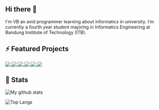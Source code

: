 ## Hi there 👋
I'm VB an avid programmer learning about informatics in university. I’m currently a fourth year student majoring in Informatics Engineering at Bandung Institute of Technology (ITB).

## ⚡ Featured Projects
<a href="https://github.com/vincentbudianto/Crypto-Helper">
  <img align="center" src="https://github-readme-stats.vercel.app/api/pin/?username=vincentbudianto&repo=Crypto-Helper" />
</a>
<a href="https://github.com/vincentbudianto/zsh-config">
  <img align="center" src="https://github-readme-stats.vercel.app/api/pin/?username=vincentbudianto&repo=zsh-config" />
</a>
<a href="https://github.com/vincentbudianto/Engi-s-Cinema-Remake">
  <img align="center" src="https://github-readme-stats.vercel.app/api/pin/?username=vincentbudianto&repo=Engi-s-Cinema-Remake" />
</a>
<a href="https://github.com/vincentbudianto/Bank-Pro">
  <img align="center" src="https://github-readme-stats.vercel.app/api/pin/?username=vincentbudianto&repo=Bank-Pro" />
</a>
<a href="https://github.com/vincentbudianto/WS-Transaction">
  <img align="center" src="https://github-readme-stats.vercel.app/api/pin/?username=vincentbudianto&repo=WS-Transaction" />
</a>
<a href="https://github.com/vincentbudianto/WS-BankPro">
  <img align="center" src="https://github-readme-stats.vercel.app/api/pin/?username=vincentbudianto&repo=WS-BankPro" />
</a>

## 💬 Stats
![My github stats](https://github-readme-stats.vercel.app/api?username=vincentbudianto&count_private=true&show_icons=true)

![Top Langs](https://github-readme-stats.vercel.app/api/top-langs/?username=vincentbudianto&layout=compact&hide=css,jupyter%20notebook)

<!--
**vincentbudianto/vincentbudianto** is a ✨ _special_ ✨ repository because its `README.md` (this file) appears on your GitHub profile.

Here are some ideas to get you started:

- 🔭 I’m currently working on ...
- 🌱 I’m currently learning ...
- 👯 I’m looking to collaborate on ...
- 🤔 I’m looking for help with ...
- 💬 Ask me about ...
- 📫 How to reach me: ...
- 😄 Pronouns: ...
- ⚡ Fun fact: ...
-->
